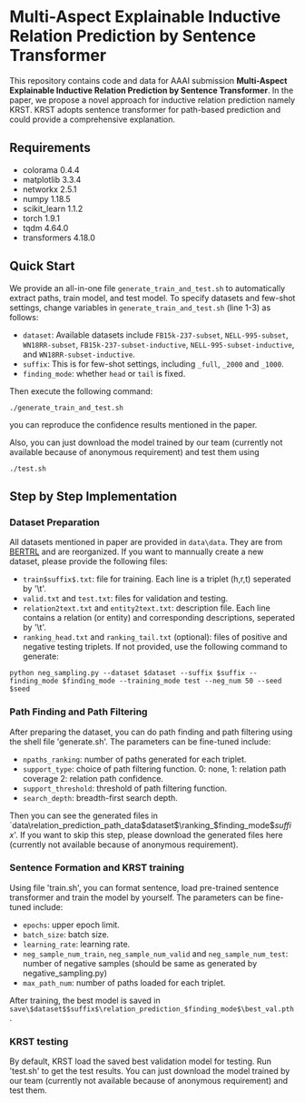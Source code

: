 # Multi-Aspect Explainable Inductive Relation Prediction by Sentence Transformer

This repository contains code and data for AAAI submission **Multi-Aspect Explainable Inductive Relation Prediction by Sentence Transformer**.
In the paper, we propose a novel approach for inductive relation prediction namely KRST. KRST adopts sentence transformer for path-based prediction and could provide a comprehensive explanation.


## Requirements

- colorama 0.4.4
- matplotlib 3.3.4
- networkx 2.5.1
- numpy 1.18.5
- scikit_learn 1.1.2
- torch 1.9.1
- tqdm 4.64.0
- transformers 4.18.0

## Quick Start

We provide an all-in-one file `generate_train_and_test.sh` to automatically extract paths, train model, and test model.  To specify datasets and few-shot settings, change variables in `generate_train_and_test.sh` (line 1-3) as follows:
* `dataset`: Available datasets include `FB15k-237-subset`, `NELL-995-subset`, `WN18RR-subset`, `FB15k-237-subset-inductive`, `NELL-995-subset-inductive`, and `WN18RR-subset-inductive`.
* `suffix`: This is for few-shot settings, including `_full`, `_2000` and `_1000`.
* `finding_mode`: whether `head` or `tail` is fixed.

Then execute the following command:
```shell
./generate_train_and_test.sh
```
you can reproduce the confidence results mentioned in the paper.

Also, you can just download the model trained by our team (currently not available because of anonymous requirement) and test them using
```shell
./test.sh
```

## Step by Step Implementation

### Dataset Preparation

All datasets mentioned in paper are provided in `data\data`. They are from [BERTRL](https://github.com/zhw12/BERTRL/blob/master/README.md) and are reorganized. If you want to mannually create a new dataset, please provide the following files:
* `train$suffix$.txt`: file for training. Each line is a triplet (h,r,t) seperated by '\t'.
* `valid.txt` and `test.txt`: files for validation and testing. 
* `relation2text.txt` and `entity2text.txt`: description file. Each line contains a relation (or entity) and corresponding descriptions, seperated by '\t'.
* `ranking_head.txt` and `ranking_tail.txt` (optional): files of positive and negative testing triplets. If not provided, use the following command to generate:
```shell
python neg_sampling.py --dataset $dataset --suffix $suffix --finding_mode $finding_mode --training_mode test --neg_num 50 --seed $seed
```

### Path Finding and Path Filtering

After preparing the dataset, you can do path finding and path filtering using the shell file 'generate.sh'. The parameters can be fine-tuned include:
* `npaths_ranking`: number of paths generated for each triplet.
* `support_type`: choice of path filtering function. 0: none, 1: relation path coverage 2: relation path confidence.
* `support_threshold`: threshold of path filtering function.
* `search_depth`: breadth-first search depth.

Then you can see the generated files in `data\relation_prediction_path_data\$dataset$\ranking_$finding_mode$$suffix$'.
If you want to skip this step, please download the generated files here (currently not available because of anonymous requirement).

### Sentence Formation and KRST training

Using file 'train.sh', you can format sentence, load pre-trained sentence transformer and train the model by yourself. The parameters can be fine-tuned include:
* `epochs`: upper epoch limit.
* `batch_size`: batch size.
* `learning_rate`: learning rate.
*  `neg_sample_num_train`, `neg_sample_num_valid` and `neg_sample_num_test`: number of negative samples (should be same as generated by negative_sampling.py)
*  `max_path_num`: number of paths loaded for each triplet.

After training, the best model is saved in `save\$dataset$$suffix$\relation_prediction_$finding_mode$\best_val.pth`.

### KRST testing

By default, KRST load the saved best validation model for testing. Run 'test.sh' to get the test results.
You can just download the model trained by our team (currently not available because of anonymous requirement) and test them.

